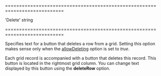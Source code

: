 <!--**
/*-------------------------------------------
    Auto-generated file. Do not modify.
-------------------------------------------

**-->
===========================================================================
<!--default-->'Delete'<!--/default-->
<!--type-->string<!--/type-->
===========================================================================

<!--shortDescription-->
Specifies text for a button that deletes a row from a grid. Setting this option makes sense only when the [allowDeleting]({basewidgetpath}/Configuration/editing/#allowDeleting) option is set to *true*.
<!--/shortDescription-->

<!--fullDescription-->
Each grid record is accompanied with a button that deletes this record. This button is located in the rightmost grid column. You can change text displayed by this button using the **deleteRow** option.
<!--/fullDescription-->
